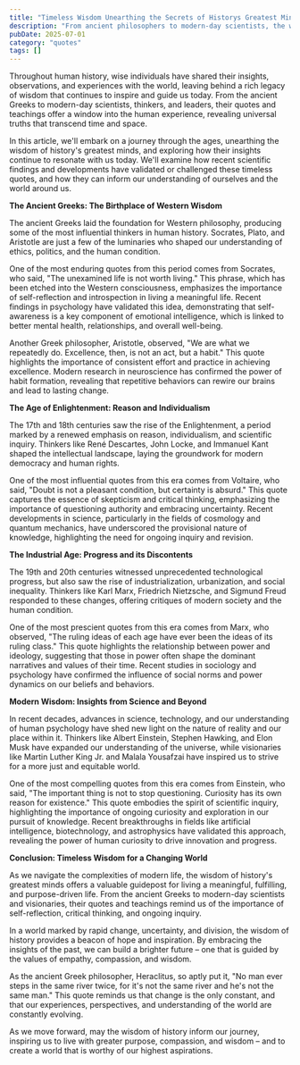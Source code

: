 ```yaml
---
title: "Timeless Wisdom Unearthing the Secrets of Historys Greatest Minds"
description: "From ancient philosophers to modern-day scientists, the wisest minds in history have left behind a treasure trove of insights that continue to inspire and guide us today. In this article, well delv..."
pubDate: 2025-07-01
category: "quotes"
tags: []
---
```


Throughout human history, wise individuals have shared their insights, observations, and experiences with the world, leaving behind a rich legacy of wisdom that continues to inspire and guide us today. From the ancient Greeks to modern-day scientists, thinkers, and leaders, their quotes and teachings offer a window into the human experience, revealing universal truths that transcend time and space.

In this article, we'll embark on a journey through the ages, unearthing the wisdom of history's greatest minds, and exploring how their insights continue to resonate with us today. We'll examine how recent scientific findings and developments have validated or challenged these timeless quotes, and how they can inform our understanding of ourselves and the world around us.

**The Ancient Greeks: The Birthplace of Western Wisdom**

The ancient Greeks laid the foundation for Western philosophy, producing some of the most influential thinkers in human history. Socrates, Plato, and Aristotle are just a few of the luminaries who shaped our understanding of ethics, politics, and the human condition.

One of the most enduring quotes from this period comes from Socrates, who said, "The unexamined life is not worth living." This phrase, which has been etched into the Western consciousness, emphasizes the importance of self-reflection and introspection in living a meaningful life. Recent findings in psychology have validated this idea, demonstrating that self-awareness is a key component of emotional intelligence, which is linked to better mental health, relationships, and overall well-being.

Another Greek philosopher, Aristotle, observed, "We are what we repeatedly do. Excellence, then, is not an act, but a habit." This quote highlights the importance of consistent effort and practice in achieving excellence. Modern research in neuroscience has confirmed the power of habit formation, revealing that repetitive behaviors can rewire our brains and lead to lasting change.

**The Age of Enlightenment: Reason and Individualism**

The 17th and 18th centuries saw the rise of the Enlightenment, a period marked by a renewed emphasis on reason, individualism, and scientific inquiry. Thinkers like René Descartes, John Locke, and Immanuel Kant shaped the intellectual landscape, laying the groundwork for modern democracy and human rights.

One of the most influential quotes from this era comes from Voltaire, who said, "Doubt is not a pleasant condition, but certainty is absurd." This quote captures the essence of skepticism and critical thinking, emphasizing the importance of questioning authority and embracing uncertainty. Recent developments in science, particularly in the fields of cosmology and quantum mechanics, have underscored the provisional nature of knowledge, highlighting the need for ongoing inquiry and revision.

**The Industrial Age: Progress and its Discontents**

The 19th and 20th centuries witnessed unprecedented technological progress, but also saw the rise of industrialization, urbanization, and social inequality. Thinkers like Karl Marx, Friedrich Nietzsche, and Sigmund Freud responded to these changes, offering critiques of modern society and the human condition.

One of the most prescient quotes from this era comes from Marx, who observed, "The ruling ideas of each age have ever been the ideas of its ruling class." This quote highlights the relationship between power and ideology, suggesting that those in power often shape the dominant narratives and values of their time. Recent studies in sociology and psychology have confirmed the influence of social norms and power dynamics on our beliefs and behaviors.

**Modern Wisdom: Insights from Science and Beyond**

In recent decades, advances in science, technology, and our understanding of human psychology have shed new light on the nature of reality and our place within it. Thinkers like Albert Einstein, Stephen Hawking, and Elon Musk have expanded our understanding of the universe, while visionaries like Martin Luther King Jr. and Malala Yousafzai have inspired us to strive for a more just and equitable world.

One of the most compelling quotes from this era comes from Einstein, who said, "The important thing is not to stop questioning. Curiosity has its own reason for existence." This quote embodies the spirit of scientific inquiry, highlighting the importance of ongoing curiosity and exploration in our pursuit of knowledge. Recent breakthroughs in fields like artificial intelligence, biotechnology, and astrophysics have validated this approach, revealing the power of human curiosity to drive innovation and progress.

**Conclusion: Timeless Wisdom for a Changing World**

As we navigate the complexities of modern life, the wisdom of history's greatest minds offers a valuable guidepost for living a meaningful, fulfilling, and purpose-driven life. From the ancient Greeks to modern-day scientists and visionaries, their quotes and teachings remind us of the importance of self-reflection, critical thinking, and ongoing inquiry.

In a world marked by rapid change, uncertainty, and division, the wisdom of history provides a beacon of hope and inspiration. By embracing the insights of the past, we can build a brighter future – one that is guided by the values of empathy, compassion, and wisdom.

As the ancient Greek philosopher, Heraclitus, so aptly put it, "No man ever steps in the same river twice, for it's not the same river and he's not the same man." This quote reminds us that change is the only constant, and that our experiences, perspectives, and understanding of the world are constantly evolving.

As we move forward, may the wisdom of history inform our journey, inspiring us to live with greater purpose, compassion, and wisdom – and to create a world that is worthy of our highest aspirations.